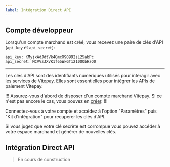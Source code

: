 ```yaml
---
label: Intégration Direct API
---
```


## Compte développeur

Lorsqu'un compte marchand est créé, vous recevez une paire de clés d'API (`api_key` et `api_secret`):

```
api_key: KMyjxAdJdtVk4GmcX90992sL25abPc
api_secret: MCVVzJXVK1f65WkGT1210OObHzO0
```

<hr />

Les clés d'API sont des identifiants numériques utilisés pour interagir avec les services de Vitepay. Elles sont essentielles pour intégrer les APIs de paiement Vitepay.

!!!
Assurez-vous d'abord de disposer d'un compte marchand Vitepay. Si ce n'est pas encore le cas, vous pouvez en [créer](https://checkout.vitepay.com/demo).
!!!

Connectez-vous à votre compte et accédez à l'option "Paramètres" puis "Kit d'intégration" pour recuperer les clés d'API.

Si vous jugez que votre clé secrète est corrompue vous pouvez accéder à votre espace marchand et générer de  nouvelles clés.


## Intégration Direct API

> En cours de construction
